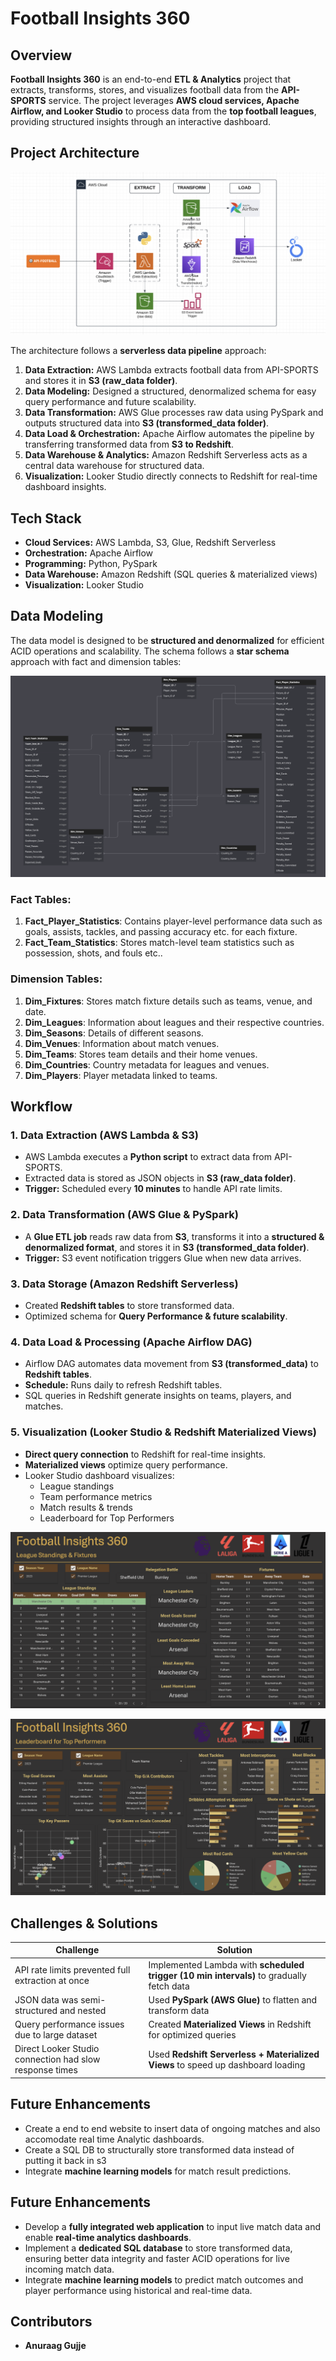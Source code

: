 # Football Insights 360

## Overview
**Football Insights 360** is an end-to-end **ETL & Analytics** project that extracts, transforms, stores, and visualizes football data from the **API-SPORTS** service. The project leverages **AWS cloud services, Apache Airflow, and Looker Studio** to process data from the **top football leagues**, providing structured insights through an interactive dashboard.

## Project Architecture
![Architecture Diagram](Project_Architechture.png)

The architecture follows a **serverless data pipeline** approach:

1. **Data Extraction:** AWS Lambda extracts football data from API-SPORTS and stores it in **S3 (raw_data folder)**.
2. **Data Modeling:** Designed a structured, denormalized schema for easy query performance and future scalability.
3. **Data Transformation:** AWS Glue processes raw data using PySpark and outputs structured data into **S3 (transformed_data folder)**.
4. **Data Load & Orchestration:** Apache Airflow automates the pipeline by transferring transformed data from **S3 to Redshift**.
5. **Data Warehouse & Analytics:** Amazon Redshift Serverless acts as a central data warehouse for structured data.
6. **Visualization:** Looker Studio directly connects to Redshift for real-time dashboard insights.

## Tech Stack
- **Cloud Services:** AWS Lambda, S3, Glue, Redshift Serverless
- **Orchestration:** Apache Airflow
- **Programming:** Python, PySpark
- **Data Warehouse:** Amazon Redshift (SQL queries & materialized views)
- **Visualization:** Looker Studio

## Data Modeling
The data model is designed to be **structured and denormalized** for efficient ACID operations and scalability. The schema follows a **star schema** approach with fact and dimension tables:

![Data Model Diagram](Data_Model.png)

### **Fact Tables:**
1. **Fact_Player_Statistics**: Contains player-level performance data such as goals, assists, tackles, and passing accuracy etc. for each fixture.
2. **Fact_Team_Statistics**: Stores match-level team statistics such as possession, shots, and fouls etc..

### **Dimension Tables:**
1. **Dim_Fixtures**: Stores match fixture details such as teams, venue, and date.
2. **Dim_Leagues**: Information about leagues and their respective countries.
3. **Dim_Seasons**: Details of different seasons.
4. **Dim_Venues**: Information about match venues.
5. **Dim_Teams**: Stores team details and their home venues.
6. **Dim_Countries**: Country metadata for leagues and venues.
7. **Dim_Players**: Player metadata linked to teams.

## Workflow
### **1. Data Extraction (AWS Lambda & S3)**
- AWS Lambda executes a **Python script** to extract data from API-SPORTS.
- Extracted data is stored as JSON objects in **S3 (raw_data folder)**.
- **Trigger:** Scheduled every **10 minutes** to handle API rate limits.

### **2. Data Transformation (AWS Glue & PySpark)**
- A **Glue ETL job** reads raw data from **S3**, transforms it into a **structured & denormalized format**, and stores it in **S3 (transformed_data folder)**.
- **Trigger:** S3 event notification triggers Glue when new data arrives.

### **3. Data Storage (Amazon Redshift Serverless)**
- Created **Redshift tables** to store transformed data.
- Optimized schema for **Query Performance & future scalability**.

### **4. Data Load & Processing (Apache Airflow DAG)**
- Airflow DAG automates data movement from **S3 (transformed_data)** to **Redshift tables**.
- **Schedule:** Runs daily to refresh Redshift tables.
- SQL queries in Redshift generate insights on teams, players, and matches.

### **5. Visualization (Looker Studio & Redshift Materialized Views)**
- **Direct query connection** to Redshift for real-time insights.
- **Materialized views** optimize query performance.
- Looker Studio dashboard visualizes:
  - League standings
  - Team performance metrics
  - Match results & trends
  - Leaderboard for Top Performers

![Dashboard Page1](Dashboard_Page1.png)

![Dashboard Page2](Dashboard_Page2.png)

## Challenges & Solutions
| Challenge | Solution |
|-----------|----------|
| API rate limits prevented full extraction at once | Implemented Lambda with **scheduled trigger (10 min intervals)** to gradually fetch data |
| JSON data was semi-structured and nested | Used **PySpark (AWS Glue)** to flatten and transform data |
| Query performance issues due to large dataset | Created **Materialized Views** in Redshift for optimized queries |
| Direct Looker Studio connection had slow response times | Used **Redshift Serverless + Materialized Views** to speed up dashboard loading |

## Future Enhancements
- Create a end to end website to insert data of ongoing matches and also accomodate real time Analytic dashboards.
- Create a SQL DB to structurally store transformed data instead of putting it back in s3
- Integrate **machine learning models** for match result predictions.

## Future Enhancements
- Develop a **fully integrated web application** to input live match data and enable **real-time analytics dashboards**.
- Implement a **dedicated SQL database** to store transformed data, ensuring better data integrity and faster ACID operations for live incoming match data.
- Integrate **machine learning models** to predict match outcomes and player performance using historical and real-time data.

## Contributors
- **Anuraag Gujje**

